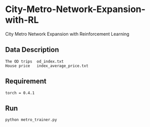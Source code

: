 # City-Metro-Network-Expansion-with-RL
City Metro Network Expansion with Reinforcement Learning
## Data Description
```
The OD trips  od_index.txt  
House price   index_average_price.txt  
```
## Requirement 
```
torch = 0.4.1
```
## Run
```
python metro_trainer.py
```
